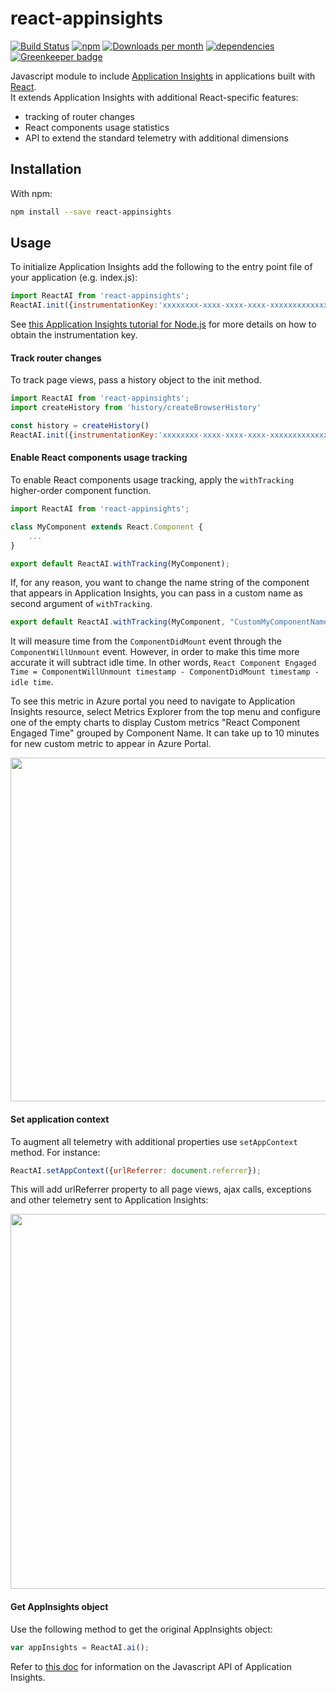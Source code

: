# react-appinsights

[![Build Status](https://dev.azure.com/azure-public/react-appinsights/_apis/build/status/Azure.react-appinsights)](https://dev.azure.com/azure-public/react-appinsights/_build/latest?definitionId=16)
[![npm](https://img.shields.io/npm/v/react-appinsights.svg)](https://www.npmjs.com/package/react-appinsights)
[![Downloads per month](https://img.shields.io/npm/dm/react-appinsights.svg)](https://www.npmjs.com/package/react-appinsights)
[![dependencies](https://david-dm.org/Azure/react-appinsights.svg)](https://david-dm.org/Azure/react-appinsights)
[![Greenkeeper badge](https://badges.greenkeeper.io/Azure/react-appinsights.svg)](https://greenkeeper.io/)

Javascript module to include [Application Insights][appinsights-js] in applications built with [React][react].  
It extends Application Insights with additional React-specific features:
 * tracking of router changes
 * React components usage statistics
 * API to extend the standard telemetry with additional dimensions

## Installation

With npm:
```bash
npm install --save react-appinsights
```

## Usage

To initialize Application Insights add the following to the entry point 
file of your application (e.g. index.js):

```javascript
import ReactAI from 'react-appinsights';
ReactAI.init({instrumentationKey:'xxxxxxxx-xxxx-xxxx-xxxx-xxxxxxxxxxxxx'});
```
See [this Application Insights tutorial for Node.js][appinsights-nodejs] 
for more details on how to obtain the instrumentation key.

#### Track router changes

To track page views, pass a history object to the init method.
    
```javascript
import ReactAI from 'react-appinsights';
import createHistory from 'history/createBrowserHistory'

const history = createHistory()
ReactAI.init({instrumentationKey:'xxxxxxxx-xxxx-xxxx-xxxx-xxxxxxxxxxxxx'}, history);
```

#### Enable React components usage tracking

To enable React components usage tracking, apply the `withTracking` higher-order 
component function.

```javascript
import ReactAI from 'react-appinsights';

class MyComponent extends React.Component {
    ... 
}

export default ReactAI.withTracking(MyComponent);
```

If, for any reason, you want to change the name string of the component 
that appears in Application Insights, 
you can pass in a custom name as second argument of `withTracking`.

```javascript
export default ReactAI.withTracking(MyComponent, "CustomMyComponentName");
```

It will measure time from the `ComponentDidMount` event through the `ComponentWillUnmount` event. 
However, in order to make this time more accurate it will subtract idle time. 
In other words, `React Component Engaged Time = ComponentWillUnmount timestamp - ComponentDidMount timestamp - idle time`.  

To see this metric in Azure portal you need to navigate to Application Insights resource, 
select Metrics Explorer from the top menu 
and configure one of the empty charts to display Custom metrics "React Component Engaged Time" 
grouped by Component Name. 
It can take up to 10 minutes for new custom metric to appear in Azure Portal.

<img width="550" src="https://cloud.githubusercontent.com/assets/3801171/18735093/eeac0496-802f-11e6-9403-50c6fe8aaf9e.png"/>

#### Set application context

To augment all telemetry with additional properties use `setAppContext` method. For instance:

```javascript
ReactAI.setAppContext({urlReferrer: document.referrer});
```

This will add urlReferrer property to all page views, ajax calls, exceptions and other telemetry sent to Application Insights:

<img width="600" src="https://cloud.githubusercontent.com/assets/3801171/18721651/43c4861e-7fe6-11e6-8541-3614111acc8f.png"/>

#### Get AppInsights object

Use the following method to get the original AppInsights object:

```javascript
var appInsights = ReactAI.ai();
```

Refer to [this doc][appinsights-js-api] for information on the Javascript API of Application Insights. 


 [react]: https://reactjs.org/
 [appinsights-js]: https://docs.microsoft.com/en-us/azure/application-insights/app-insights-javascript
 [appinsights-nodejs]: https://azure.microsoft.com/en-us/documentation/articles/app-insights-nodejs/
 [appinsights-js-api]: https://github.com/Microsoft/ApplicationInsights-JS/blob/master/API-reference.md
